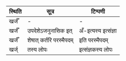 | स्थिति | सूत्र | टिप्पणी |
| ----- | ------- | ------ |
| खर्जँ | - | - |
| खर्जँ | उपदेशेऽजनुनासिक इत् | अँ-इत्यस्य इत्संज्ञा |
| खर्जँ | शेषात् कर्तरि परस्मैपदम् | इति परस्मैपदम् |
| खर्ज् | तस्य लोपः | इत्संज्ञकस्य लोपः |
